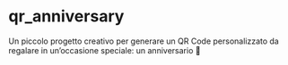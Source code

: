 # qr_anniversary
Un piccolo progetto creativo per generare un QR Code personalizzato da regalare in un’occasione speciale: un anniversario 💖
